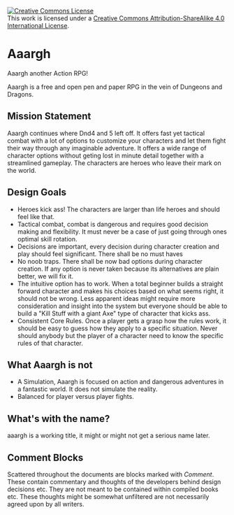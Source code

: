 <a rel="license" href="http://creativecommons.org/licenses/by-sa/4.0/"><img alt="Creative Commons License" style="border-width:0" src="https://i.creativecommons.org/l/by-sa/4.0/88x31.png" /></a><br />This work is licensed under a <a rel="license" href="http://creativecommons.org/licenses/by-sa/4.0/">Creative Commons Attribution-ShareAlike 4.0 International License</a>.

# Aaargh
Aaargh another Action RPG!

Aaargh is a free and open pen and paper RPG in the vein of Dungeons and Dragons.

## Mission Statement
Aaargh continues where Dnd4 and 5 left off. It offers fast yet tactical combat with a lot of options to customize your characters and let them fight their way through any imaginable adventure. It offers a wide range of character options without geting lost in minute detail together with a streamlined gameplay. The characters are heroes who leave their mark on the world.

## Design Goals
* Heroes kick ass! The characters are larger than life heroes and should feel like that.
* Tactical combat, combat is dangerous and requires good decision making and flexibility. It must never be a case of just going through ones optimal skill rotation.
* Decisions are important, every decision during character creation and play should feel significant. There shall be no must haves
* No noob traps. There shall be now bad options during character creation. If any option is never taken because its alternatives are plain better, we will fix it.
* The intuitive option has to work. When a total beginner builds a straight forward character and makes his choices based on what seems right, it should not be wrong. Less apparent ideas might require more consideration and insight into the system but everyone should be able to build a "Kill Stuff with a giant Axe" type of character that kicks ass.
* Consistent Core Rules. Once a player gets a grasp how the rules work, it should be easy to guess how they apply to a specific situation.
Never should anybody but the player of a character need to know the specific rules of that character.

## What Aaargh is not
* A Simulation, Aaargh is focused on action and dangerous adventures in a fantastic world. It does not simulate the reality.
* Balanced for player versus player fights.

## What's with the name?
aaargh is a working title, it might or might not get a serious name later.

## Comment Blocks
Scattered throughout the documents are blocks marked with *Comment*.
These contain commentary and thoughts of the developers behind design decisions etc.
They are not meant to be contained within compiled books etc.
These thoughts might be somewhat unfiltered are not necessarily agreed upon by all writers.

